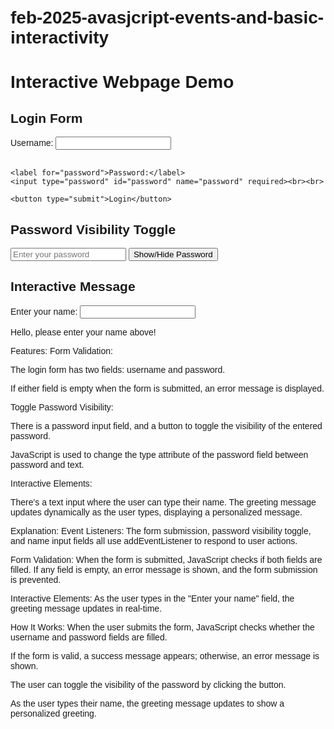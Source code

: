 # feb-2025-avasjcript-events-and-basic-interactivity

<!DOCTYPE html>
<html lang="en">
<head>
  <meta charset="UTF-8">
  <meta name="viewport" content="width=device-width, initial-scale=1.0">
  <title>Interactive Webpage</title>
  <style>
    body {
      font-family: Arial, sans-serif;
      padding: 20px;
    }
    .hidden {
      display: none;
    }
  </style>
</head>
<body>

  <h1>Interactive Webpage Demo</h1>

  <!-- Form Section -->
  <h2>Login Form</h2>
  <form id="loginForm">
    <label for="username">Username:</label>
    <input type="text" id="username" name="username" required><br><br>
    
    <label for="password">Password:</label>
    <input type="password" id="password" name="password" required><br><br>
    
    <button type="submit">Login</button>
  </form>
  <p id="errorMessage" class="hidden" style="color: red;">Please fill in both fields.</p>

  <!-- Toggle Password Visibility -->
  <h2>Password Visibility Toggle</h2>
  <input type="password" id="passwordField" placeholder="Enter your password">
  <button id="togglePasswordBtn">Show/Hide Password</button>

  <!-- Interactive Element -->
  <h2>Interactive Message</h2>
  <label for="nameInput">Enter your name: </label>
  <input type="text" id="nameInput">
  <p id="greetingMessage">Hello, please enter your name above!</p>

  <script>
    // Event listener to handle form submission and validation
    const loginForm = document.getElementById('loginForm');
    const errorMessage = document.getElementById('errorMessage');

    loginForm.addEventListener('submit', function(event) {
      event.preventDefault(); // Prevent form submission for validation
      
      const username = document.getElementById('username').value;
      const password = document.getElementById('password').value;

      // Form validation
      if (!username || !password) {
        errorMessage.classList.remove('hidden');
      } else {
        errorMessage.classList.add('hidden');
        alert('Form submitted successfully!');
        loginForm.reset(); // Reset the form
      }
    });

    // Toggle password visibility
    const togglePasswordBtn = document.getElementById('togglePasswordBtn');
    const passwordField = document.getElementById('passwordField');

    togglePasswordBtn.addEventListener('click', function() {
      if (passwordField.type === 'password') {
        passwordField.type = 'text';
      } else {
        passwordField.type = 'password';
      }
    });

    // Interactive greeting message
    const nameInput = document.getElementById('nameInput');
    const greetingMessage = document.getElementById('greetingMessage');

    nameInput.addEventListener('input', function() {
      const name = nameInput.value.trim();
      if (name) {
        greetingMessage.textContent = `Hello, ${name}!`;
      } else {
        greetingMessage.textContent = 'Hello, please enter your name above!';
      }
    });
  </script>

</body>
</html>


Features:
Form Validation:

The login form has two fields: username and password.

If either field is empty when the form is submitted, an error message is displayed.

Toggle Password Visibility:

There is a password input field, and a button to toggle the visibility of the entered password.

JavaScript is used to change the type attribute of the password field between password and text.

Interactive Elements:

There's a text input where the user can type their name. The greeting message updates dynamically as the user types, displaying a personalized message.

Explanation:
Event Listeners: The form submission, password visibility toggle, and name input fields all use addEventListener to respond to user actions.

Form Validation: When the form is submitted, JavaScript checks if both fields are filled. If any field is empty, an error message is shown, and the form submission is prevented.

Interactive Elements: As the user types in the "Enter your name" field, the greeting message updates in real-time.

How It Works:
When the user submits the form, JavaScript checks whether the username and password fields are filled.

If the form is valid, a success message appears; otherwise, an error message is shown.

The user can toggle the visibility of the password by clicking the button.

As the user types their name, the greeting message updates to show a personalized greeting.
